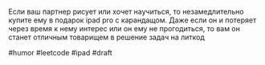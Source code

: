 Если ваш партнер рисует или хочет научиться, то незамедлительно купите ему в подарок ipad pro с карандащом. Даже если он и потеряет через время к нему интерес или он ему не прогодиться, то вам он станет отличным товарищем в решение задач на литкод

#humor #leetcode #ipad #draft